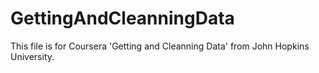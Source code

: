 # GettingAndCleanningData
This file is for Coursera 'Getting and Cleanning Data' from John Hopkins University.
